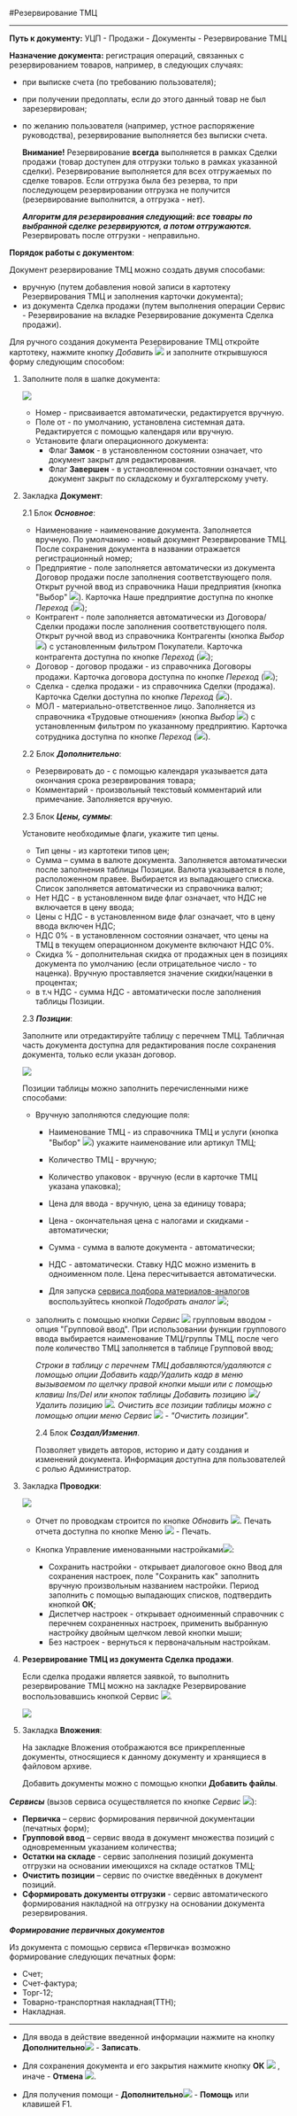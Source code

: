 ﻿#Резервирование ТМЦ

-----

**Путь к документу:** УЦП - Продажи - Документы - Резервирование ТМЦ 

**Назначение документа:** регистрация операций, связанных с резервированием товаров, например, в следующих случаях:
* при выписке счета (по требованию пользователя); 
* при получении предоплаты, если до этого данный товар не был зарезервирован; 
* по желанию пользователя (например, устное распоряжение руководства), резервирование выполняется без выписки счета.

    **Внимание!** Резервирование **всегда** выполняется в рамках Сделки продажи (товар доступен  для отгрузки только в рамках указанной сделки).
Резервирование выполняется для всех отгружаемых по сделке товаров. Если отгрузка была без резерва, то при последующем резервировании отгрузка не получится
(резервирование выполнится, а отгрузка - нет).

    ***Алгоритм для резервирования следующий:  все товары по выбранной сделке резервируются, а потом отгружаются.*** Резервировать после отгрузки - неправильно.

**Порядок работы с документом**:

Документ резервирование ТМЦ можно создать двумя способами:

* вручную (путем добавления новой записи в картотеку Резервирования ТМЦ и заполнения карточки документа);
* из документа Сделка продажи (путем выполнения операции Сервис - Резервирование на вкладке Резервирование документа Сделка продажи). 

Для ручного создания документа Резервирование ТМЦ  откройте картотеку, нажмите кнопку *Добавить* ![](topic:Com.AddFiles.Buttons.Btn_Add.png) и заполните
открывшуюся форму следующим способом:

1. Заполните поля в шапке документа:

    ![](topic:.УЦП.AddFiles.Screenshot_1902.jpg)

    * Номер - присваивается автоматически, редактируется вручную. 
    * Поле от - по умолчанию, установлена системная дата. Редактируется с помощью календаря или вручную. 
    * Установите флаги операционного документа:
        * Флаг **Замок** - в установленном состоянии означает, что документ закрыт для редактирования. 
        * Флаг **Завершен** - в установленном состоянии означает, что документ закрыт по складскому и бухгалтерскому учету. 

2. Закладка **Документ**: 

    2.1 Блок ***Основное***:

    * Наименование -  наименование документа. Заполняется вручную. По умолчанию - новый документ Резервирование ТМЦ. После сохранения документа
    в названии отражается регистрационный номер; 
    * Предприятие - поле заполняется автоматически из документа Договор продажи после заполнения соответствующего поля. Открыт ручной ввод
    из справочника Наши предприятия (кнопка  "Выбор" ![](topic:Com.AddFiles.Buttons.Btn_select.png)). Карточка Наше предприятие доступна
    по кнопке *Переход* (![](topic:Com.AddFiles.Buttons.Btn_go.png));
    * Контрагент -  поле заполняется автоматически из Договора/Сделки продажи после заполнения соответствующего поля. Открыт ручной ввод из справочника
    Контрагенты (кнопка *Выбор* ![](topic:Com.AddFiles.Buttons.Btn_select.png)) с установленным фильтром Покупатели. Карточка контрагента
    доступна по кнопке *Переход* (![](topic:Com.AddFiles.Buttons.Btn_go.png));
    * Договор - договор продажи - из справочника Договоры продажи. Карточка договора доступна по кнопке *Переход* (![](topic:Com.AddFiles.Buttons.Btn_go.png));
    * Сделка - сделка продажи - из справочника Сделки (продажа). Карточка Сделки доступна по кнопке *Переход* (![](topic:Com.AddFiles.Buttons.Btn_go.png)).
    * МОЛ - материально-ответственное лицо. Заполняется из справочника «Трудовые отношения» (кнопка *Выбор* ![](topic:Com.AddFiles.Buttons.Btn_select.png)) с установленным
    фильтром по указанному предприятию. Карточка сотрудника доступна по кнопке *Переход* (![](topic:Com.AddFiles.Buttons.Btn_go.png)).

    2.2 Блок ***Дополнительно***:

    * Резервировать до - с помощью календаря указывается дата окончания срока резервирования товара;
    * Комментарий - произвольный текстовый комментарий или примечание. Заполняется вручную.

    2.3 Блок ***Цены, суммы***:

    Установите необходимые флаги, укажите тип цены.
    * Тип цены - из картотеки типов цен;
    * Сумма – сумма в валюте документа. Заполняется автоматически после заполнения таблицы Позиции. Валюта  указывается в поле, расположенном правее.
    Выбирается из выпадающего списка. Список заполняется автоматически из справочника валют;
    * Нет НДС - в установленном виде флаг означает, что НДС не включается в цену ввода;
    * Цены с НДС - в установленном виде флаг означает, что в цену ввода включен НДС;
    * НДС 0% - в установленном состоянии означает, что цены на ТМЦ в текущем операционном документе включают НДС 0%.
    * Скидка % -  дополнительная скидка от продажных цен в позициях документа по умолчанию (если отрицательное число - то наценка). Вручную проставляется
    значение скидки/наценки в процентах;
    * в т.ч НДС - сумма НДС - автоматически после заполнения таблицы Позиции.

    2.3 ***Позиции***:

    Заполните или отредактируйте таблицу с перечнем ТМЦ. Табличная часть документа доступна для редактирования после сохранения документа, только если указан договор.

    ![](topic:SCM.УЦП.AddFiles.Screenshot_11214.jpg)

    Позиции таблицы можно заполнить перечисленными ниже способами:

    * Вручную заполняются следующие поля:
        * Наименование ТМЦ - из справочника ТМЦ и услуги (кнопка "Выбор" ![](topic:Com.AddFiles.Buttons.Btn_select.png)) укажите наименование или артикул ТМЦ;
        * Количество ТМЦ - вручную;
        * Количество упаковок - вручную (если в карточке ТМЦ указана упаковка);
        * Цена для ввода - вручную, цена за единицу товара;
        * Цена - окончательная цена с налогами и скидками - автоматически;
        * Сумма - сумма в валюте документа - автоматически;
        * НДС - автоматически. Ставку НДС можно изменить в одноименном поле. Цена пересчитывается автоматически.

        * Для запуска [сервиса подбора материалов-аналогов](topic:.УЦП.Задания.Сервисы.СервисМатериалыАналоги) воспользуйтесь кнопкой *Подобрать аналог* ![](topic:Com.AddFiles.Buttons.Btn_analog.png);

    * заполнить с помощью кнопки *Сервис* ![](topic:Com.AddFiles.Buttons.Btn_Services.png) групповым вводом - опция "Групповой ввод". При использовании функции группового
        ввода выбирается наименование ТМЦ/группы ТМЦ, после чего поле количество ТМЦ заполняется в таблице Групповой ввод;

        *Строки в таблицу с перечнем ТМЦ добавляются/удаляются с помощью опции Добавить кадр/Удалить кадр в меню вызываемом по щелчку правой кнопки мыши или с помощью клавиш Ins/Del или кнопок таблицы Добавить позицию ![](topic:SCM.AddFiles.Btn_Add.png)/ Удалить позицию ![](topic:SCM.AddFiles.Btn_Del_tab.png). Очистить  все позиции таблицы можно с помощью опции меню  Сервис ![](topic:SCM.AddFiles.Btn_Services.png) - "Очистить позиции".*

        2.4 Блок ***Создал/Изменил***.

        Позволяет увидеть авторов, историю и дату создания и изменений документа. Информация доступна для пользователей с ролью Администратор.

3. Закладка **Проводки**: 

    ![](topic:.УЦП.AddFiles.Screenshot_1903.jpg)

    * Отчет по проводкам строится по кнопке *Обновить* ![](topic:Com.AddFiles.Buttons.Btn_Refresh.png).
    Печать отчета доступна по кнопке Меню ![](topic:Com.AddFiles.Buttons.BtnSystemMenu.png) - Печать.

    * Кнопка Управление именованными настройками![](topic:Com.AddFiles.Buttons.Btn_Settings_menager.png):
        * Сохранить настройки -  открывает диалоговое окно Ввод для сохранения настроек, поле "Сохранить как" заполнить вручную произвольным названием настройки.
        Период заполнить с помощью выпадающих списков, подтвердить кнопкой **ОК**;
        * Диспетчер настроек - открывает одноименный справочник с перечнем сохраненных настроек, применить  выбранную настройку двойным щелчком левой кнопки мыши;
        * Без настроек - вернуться к первоначальным настройкам.     

4. **Резервирование ТМЦ из документа Сделка продажи**.

    Если сделка продажи является заявкой, то выполнить резервирование ТМЦ можно на закладке Резервирование воспользовавшись кнопкой Сервис ![](topic:Com.AddFiles.Buttons.Btn_Services.png).

    ![](topic:.УЦП.AddFiles.Screenshot_1916.jpg)

5. Закладка **Вложения**: 

    На закладке Вложения отображаются все прикрепленные документы, относящиеся к данному документу и хранящиеся в файловом архиве.

    Добавить документы можно с помощью кнопки **Добавить файлы**.

***Сервисы*** (вызов сервиса осуществляется по кнопке *Сервис* ![](topic:Com.AddFiles.Buttons.Btn_Services.png)):

* **Первичка** – сервис формирования первичной документации (печатных форм);
* **Групповой ввод** – сервис ввода в документ множества позиций с одновременным указанием количества;
* **Остатки на складе** - сервис заполнения позиций документа отгрузки на основании имеющихся на складе остатков ТМЦ;
* **Очистить позиции** – сервис по очистке введённых в документ позиций.
* **Сформировать документы отгрузки** - сервис автоматического формирования накладной на отгрузку на основании документа резервирования.


***Формирование первичных документов***

Из документа с помощью сервиса «Первичка» возможно формирование следующих печатных форм:

* Счет;
* Счет-фактура;
* Торг-12;
* Товарно-транспортная накладная(ТТН);
* Накладная.

_______________

* Для ввода в действие введенной информации нажмите на кнопку **Дополнительно**![](topic:Com.AddFiles.Buttons.Btn_OK.png) - **Записать**.

* Для сохранения документа и его закрытия нажмите кнопку **ОК** ![](topic:Com.AddFiles.Buttons.Btn_Ok_grey.png) , иначе - **Отмена** ![](topic:Com.AddFiles.Buttons.BtnCloseCancel.png).

* Для получения помощи - **Дополнительно**![](topic:Com.AddFiles.Buttons.Btn_OK.png) - **Помощь** или клавишей F1.

